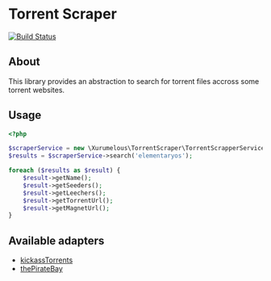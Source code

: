 Torrent Scraper
===============

[![Build Status](https://travis-ci.org/xurumelous/torrent-scraper.svg?branch=master)](https://travis-ci.org/xurumelous/torrent-scraper)

## About
This library provides an abstraction to search for torrent files accross some torrent websites.

## Usage
```php
<?php

$scraperService = new \Xurumelous\TorrentScraper\TorrentScrapperService('kickassTorrents');
$results = $scraperService->search('elementaryos');

foreach ($results as $result) {
	$result->getName();
    $result->getSeeders();
    $result->getLeechers();
    $result->getTorrentUrl();
    $result->getMagnetUrl();
}
```

## Available adapters
* [kickassTorrents](http://kickass.to)
* [thePirateBay](http://thepiratebay.se)
